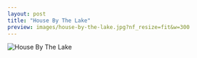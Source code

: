 ```yaml
---
layout: post
title: "House By The Lake"
preview: images/house-by-the-lake.jpg?nf_resize=fit&w=300
---
```


![House By The Lake](/images/house-by-the-lake.jpg?nf_resize=fit&w=900)

